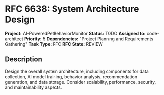 # RFC 6638: System Architecture Design

**Project:** AI-PoweredPetBehaviorMonitor
**Status:** TODO
**Assigned to:** code-architect
**Priority:** 5
**Dependencies:** "Project Planning and Requirements Gathering"
**Task Type:** RFC
**RFC State:** REVIEW

## Description

Design the overall system architecture, including components for data collection, AI model training, behavior analysis, recommendation generation, and data storage. Consider scalability, performance, security, and maintainability aspects.
